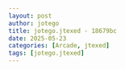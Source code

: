 ```yaml
---
layout: post
author: jotego
title: jotego.jtexed - 18679bc
date: 2025-05-23
categories: [Arcade, jtexed]
tags: [jotego.jtexed]
---
```



